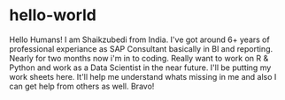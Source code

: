 # hello-world

Hello Humans!
I am Shaikzubedi from India.
I've got around 6+ years of professional experiance as SAP Consultant
basically in BI and reporting.
Nearly for two months now i'm in to coding. Really want to work on R & Python and work as a Data Scientist in the near future.
I'll be putting my work sheets here. It'll help me understand whats missing in me and also I can get help from others as well. Bravo!
